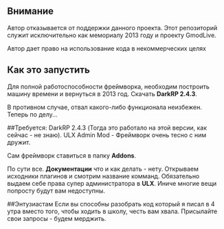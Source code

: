 ## Внимание
Автор отказывается от поддержки данного проекта. Этот репозиторий служит исключительно как мемориалу 2013 году и проекту GmodLive.

Автор дает право на использование кода в некоммерческих целях

## Как это запустить
Для полной работоспособности фреймворка, необходим построить машину времени и вернуться в 2013 год. Скачать **DarkRP 2.4.3**.

В противном случае, отвал какого-либо функционала неизбежен. Теперь по делу...

##Требуется:
DarkRP 2.4.3 (Тогда это работало на этой версии, как сейчас - не знаю).
ULX Admin Mod - Фреймворк очень тесно с ним дружит.

Сам фреймворк ставиться в папку **Addons**.

По сути все. **Документации** что и как делать - нету. Открываем исходники плагинов и смотрим название комманд. Обязательно выдаем себе права супер администратора в  **ULX**. Иниче многие вещи попросту будут вам недоступны.

##Энтузиастам
Если вы способны разобрать код который я писал в 4 утра вместо того, чтобы ходить в школу, честь вам хвала. Присылайте свои запросы - будем мерджить.